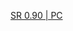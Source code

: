 [SR 0.90 | PC](https://autopatchos.starrails.com/client/Beta/20230330154048_A2LLqkBNbKYygxFx/StarRail_0.90.57.zip)
